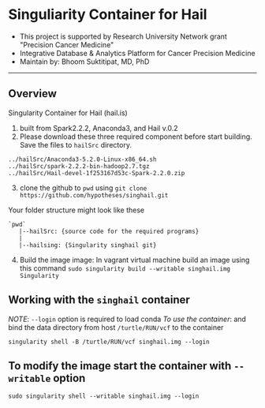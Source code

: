 # Singuliarity Container for Hail
* This project is supported by Research University Network grant "Precision Cancer Medicine" 
* Integrative Database & Analytics Platform for Cancer Precision Medicine 
* Maintain by: Bhoom Suktitipat, MD, PhD 
-------------------------------------------------------------------------------------------------

## Overview
Singularity Container for Hail (hail.is)
1. built from Spark2.2.2, Anaconda3, and Hail v.0.2
2. Please download these three required component before start building. Save the files to `hailSrc` directory.
```
../hailSrc/Anaconda3-5.2.0-Linux-x86_64.sh
../hailSrc/spark-2.2.2-bin-hadoop2.7.tgz
../hailSrc/Hail-devel-1f253167d53c-Spark-2.2.0.zip
```

3. clone the github to `pwd` using `git clone https://github.com/hypotheses/singhail.git`

Your folder structure might look like these
```
`pwd`
   |--hailSrc: {source code for the required programs}
   |
   |--hailsing: {Singularity singhail git}
```

4. Build the image image: In vagrant virtual machine build an image using this command ```sudo singularity build --writable singhail.img Singularity```

## Working with the `singhail` container
_NOTE_: `--login` option is required to load conda
*To use the container*: and bind the data directory from host `/turtle/RUN/vcf` to the container
```
singularity shell -B /turtle/RUN/vcf singhail.img --login
```

## To modify the image start the container with `--writable` option
```
sudo singularity shell --writable singhail.img --login
```

